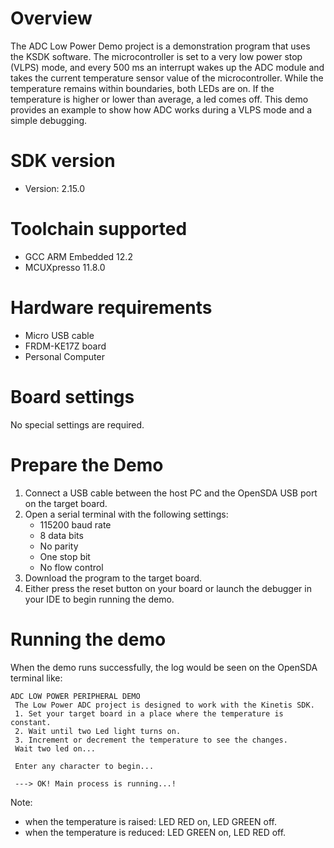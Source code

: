 Overview
========
The ADC Low Power Demo project is a demonstration program that uses the KSDK software. The
microcontroller is set to a very low power stop (VLPS) mode, and every 500 ms an interrupt wakes up
the ADC module and takes the current temperature sensor value of the microcontroller. While the 
temperature remains within boundaries, both LEDs are on. If the temperature is higher or lower than
average, a led comes off. This demo provides an example to show how ADC works during a VLPS mode and
a simple debugging.

SDK version
===========
- Version: 2.15.0

Toolchain supported
===================
- GCC ARM Embedded  12.2
- MCUXpresso  11.8.0

Hardware requirements
=====================
- Micro USB cable
- FRDM-KE17Z board
- Personal Computer

Board settings
==============
No special settings are required.

Prepare the Demo
================
1.  Connect a USB cable between the host PC and the OpenSDA USB port on the target board.
2.  Open a serial terminal with the following settings:
    - 115200 baud rate
    - 8 data bits
    - No parity
    - One stop bit
    - No flow control
3.  Download the program to the target board.
4.  Either press the reset button on your board or launch the debugger in your IDE to begin running the demo.

Running the demo
================
When the demo runs successfully, the log would be seen on the OpenSDA terminal like:

~~~~~~~~~~~~~~~~~~~~~~~~~~~~~~~~~~~~~~~~~~~~~~~~~~~~~~~~~~~~~~~~~~~~~~~
ADC LOW POWER PERIPHERAL DEMO
 The Low Power ADC project is designed to work with the Kinetis SDK.
 1. Set your target board in a place where the temperature is constant.
 2. Wait until two Led light turns on.
 3. Increment or decrement the temperature to see the changes.
 Wait two led on...

 Enter any character to begin...

 ---> OK! Main process is running...!

~~~~~~~~~~~~~~~~~~~~~~~~~~~~~~~~~~~~~~~~~~~~~~~~~~~~~~~~~~~~~~~~~~~~~~~~~

Note:
 - when the temperature is raised: LED RED on, LED GREEN off.
 - when the temperature is reduced: LED GREEN on, LED RED off.
